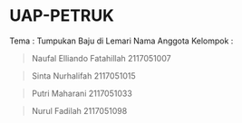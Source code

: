 # UAP-PETRUK

 Tema : Tumpukan Baju di Lemari
 Nama Anggota Kelompok :
 > Naufal Elliando Fatahillah 
   2117051007
   
 > Sinta Nurhalifah 
   2117051015
   
 > Putri Maharani 
   2117051033
   
 > Nurul Fadilah 
   2117051098


